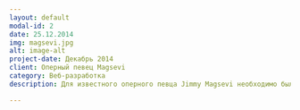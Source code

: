 ```yaml
---
layout: default
modal-id: 2
date: 25.12.2014
img: magsevi.jpg
alt: image-alt
project-date: Декабрь 2014
client: Оперный певец Magsevi
category: Веб-разработка
description: Для известного оперного певца Jimmy Magsevi необходимо было разработать дизайн и создать сайт-портфолио. Платформа Wordpress

---
```

